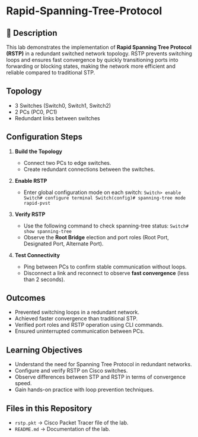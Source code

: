 # Rapid-Spanning-Tree-Protocol

## 📌 Description
This lab demonstrates the implementation of **Rapid Spanning Tree Protocol (RSTP)** in a redundant switched network topology. RSTP prevents switching loops and ensures fast convergence by quickly transitioning ports into forwarding or blocking states, making the network more efficient and reliable compared to traditional STP.

## Topology
- 3 Switches (Switch0, Switch1, Switch2)
- 2 PCs (PC0, PC1)
- Redundant links between switches

## Configuration Steps
1. **Build the Topology**
   - Connect two PCs to edge switches.
   - Create redundant connections between the switches.

2. **Enable RSTP**
   - Enter global configuration mode on each switch:
     `
     Switch> enable
     Switch# configure terminal
     Switch(config)# spanning-tree mode rapid-pvst
     `

3. **Verify RSTP**
   - Use the following command to check spanning-tree status:
     `Switch# show spanning-tree`
   - Observe the **Root Bridge** election and port roles (Root Port, Designated Port, Alternate Port).

4. **Test Connectivity**
   - Ping between PCs to confirm stable communication without loops.
   - Disconnect a link and reconnect to observe **fast convergence** (less than 2 seconds).

## Outcomes
- Prevented switching loops in a redundant network.
- Achieved faster convergence than traditional STP.
- Verified port roles and RSTP operation using CLI commands.
- Ensured uninterrupted communication between PCs.

## Learning Objectives
- Understand the need for Spanning Tree Protocol in redundant networks.
- Configure and verify RSTP on Cisco switches.
- Observe differences between STP and RSTP in terms of convergence speed.
- Gain hands-on practice with loop prevention techniques.

## Files in this Repository
- `rstp.pkt` → Cisco Packet Tracer file of the lab.
- `README.md` → Documentation of the lab.
